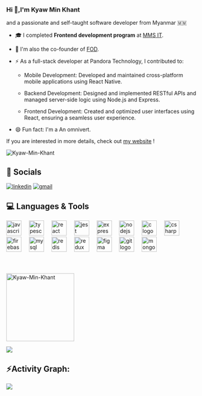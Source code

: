 <h3>Hi 👋,I'm Kyaw Min Khant</h3>

<p> and a passionate and self-taught software developer from Myanmar 🇲🇲</p>

-  🎓 I completed **Frontend development program** at [MMS IT](https://mms-it.com).

-  🌱 I'm also the co-founder of [FOD](https://www.facebook.com/profile.php?id=100093202939795).

-  ⚡️  As a full-stack developer at Pandora Technology, I contributed to:
  
      -  <p>Mobile Development: Developed and maintained cross-platform mobile applications using React Native.</p>
  
      -  <p>Backend Development: Designed and implemented RESTful APIs and managed server-side logic using Node.js and Express.</p>
        
      -  <p>Frontend Development: Created and optimized user interfaces using React, ensuring a seamless user experience.</p>

-  😄 Fun fact: I'm a An omnivert.

If you are interested in more details, check out [my website](https://kyawminkhant.vercel.app/) !


<p align="left">
  <img src="https://komarev.com/ghpvc/?username=Kyaw-Min-Khant&color=1D24CA&style=for-the-badge&label=Profile%20views" alt="Kyaw-Min-Khant" />
</p>


## 📌 Socials

<a href="https://www.linkedin.com/in/kyaw-min-khant-8a281a2a1/" target="_blank" rel="noreferrer"><img alt="linkedin" title="Connect on LinkedIn" src="https://custom-icon-badges.demolab.com/badge/LinkedIn-0077B5?style=for-the-badge&logo=linkedin&logoColor=white"/></a>
<a href="mailto:kyawminkhant8237@gmail.com" target="_blank" rel="noreferrer"><img alt="gmail" title="Contact Me" src="https://img.shields.io/badge/Gmail-D14836?style=for-the-badge&logo=gmail&logoColor=white"/></a>
<div>

  
## 💻 Languages & Tools

<div align="left">
  <img src="https://cdn.jsdelivr.net/gh/devicons/devicon/icons/javascript/javascript-original.svg" height="40" alt="javascript logo"  />
  <img width="12" />
  <img src="https://cdn.jsdelivr.net/gh/devicons/devicon/icons/typescript/typescript-original.svg" height="40" alt="typescript logo"  />
  <img width="12" />
  <img src="https://skillicons.dev/icons?i=react" height="40" alt="react logo"  />
  <img width="12" />
  <img src="https://cdn.jsdelivr.net/gh/devicons/devicon/icons/jest/jest-plain.svg" height="40" alt="jest logo"  />
  <img width="12" />
  <img src="https://cdn.simpleicons.org/express/000000" height="40" alt="express logo"  />
  <img width="12" />
  <img src="https://cdn.simpleicons.org/nodedotjs/339933" height="40" alt="nodejs logo"  />
  <img width="12" />
  <img src="https://cdn.jsdelivr.net/gh/devicons/devicon/icons/c/c-original.svg" height="40" alt="c logo"  />
  <img width="12" />
  <img src="https://cdn.jsdelivr.net/gh/devicons/devicon/icons/csharp/csharp-original.svg" height="40" alt="csharp logo"  />
  <img width="12" />
  <img src="https://cdn.jsdelivr.net/gh/devicons/devicon/icons/firebase/firebase-plain.svg" height="40" alt="firebase logo"  />
  <img width="12" />
  <img src="https://cdn.jsdelivr.net/gh/devicons/devicon/icons/mysql/mysql-original.svg" height="40" alt="mysql logo"  />
  <img width="12" />
  <img src="https://cdn.jsdelivr.net/gh/devicons/devicon/icons/redis/redis-original.svg" height="40" alt="redis logo"  />
  <img width="12" />
  <img src="https://cdn.jsdelivr.net/gh/devicons/devicon/icons/redux/redux-original.svg" height="40" alt="redux logo"  />
  <img width="12" />
  <img src="https://cdn.jsdelivr.net/gh/devicons/devicon/icons/figma/figma-original.svg" height="40" alt="figma logo"  />
  <img width="12" />
  <img src="https://cdn.jsdelivr.net/gh/devicons/devicon/icons/git/git-original.svg" height="40" alt="git logo"  />
  <img width="12" />
  <img src="https://cdn.jsdelivr.net/gh/devicons/devicon/icons/mongodb/mongodb-original.svg" height="40" alt="mongodb logo"  />
</div>

###

<br clear="both">
<p><img align="center" height="180em" src="https://github-readme-streak-stats.herokuapp.com/?user=Kyaw-Min-Khant&theme=dark" alt="Kyaw-Min-Khant" /></p>
<img src="https://user-images.githubusercontent.com/73097560/115834477-dbab4500-a447-11eb-908a-139a6edaec5c.gif"><h2 align="left">⚡Activity Graph:</h2>
<img align="center" src="https://github-readme-activity-graph.vercel.app/graph?username=Kyaw-Min-Khant&theme=react"/>

